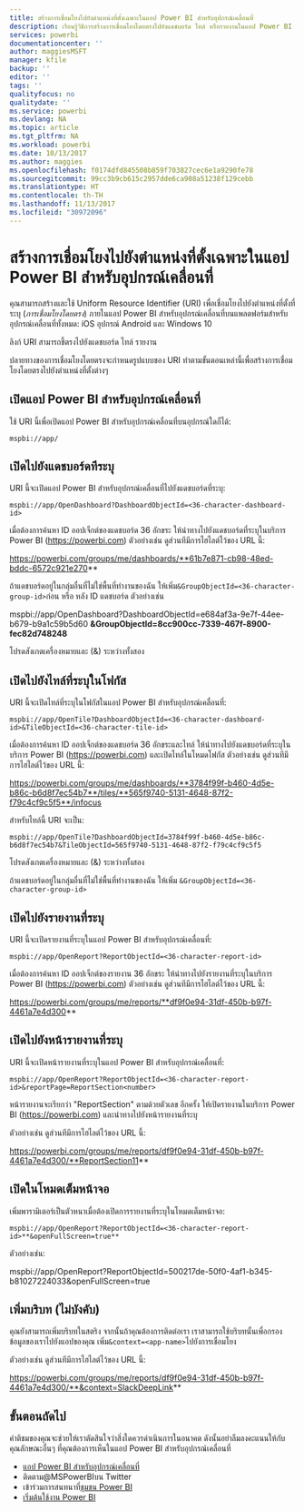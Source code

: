 ```yaml
---
title: สร้างการเชื่อมโยงไปยังตำแหน่งที่ตั้งเฉพาะในแอป Power BI สำหรับอุปกรณ์เคลื่อนที่
description: เรียนรู้วิธีการสร้างการเชื่อมโยงโดยตรงไปยังแดชบอร์ด ไทล์ หรือรายงานในแอป Power BI สำหรับอุปกรณ์เคลื่อนที่ที่ระบุด้วย Uniform Resource Identifier (URI)
services: powerbi
documentationcenter: ''
author: maggiesMSFT
manager: kfile
backup: ''
editor: ''
tags: ''
qualityfocus: no
qualitydate: ''
ms.service: powerbi
ms.devlang: NA
ms.topic: article
ms.tgt_pltfrm: NA
ms.workload: powerbi
ms.date: 10/13/2017
ms.author: maggies
ms.openlocfilehash: f0174dfd845508b859f703827cec6e1a9290fe78
ms.sourcegitcommit: 99cc3b9cb615c2957dde6ca908a51238f129cebb
ms.translationtype: HT
ms.contentlocale: th-TH
ms.lasthandoff: 11/13/2017
ms.locfileid: "30972096"
---
```

# <a name="create-a-link-to-a-specific-location-in-the-power-bi-mobile-apps"></a>สร้างการเชื่อมโยงไปยังตำแหน่งที่ตั้งเฉพาะในแอป Power BI สำหรับอุปกรณ์เคลื่อนที่
คุณสามารถสร้างและใช้ Uniform Resource Identifier (URI) เพื่อเชื่อมโยงไปยังตำแหน่งที่ตั้งที่ระบุ (*การเชื่อมโยงโดยตรง*) ภายในแอป Power BI สำหรับอุปกรณ์เคลื่อนที่บนแพลตฟอร์มสำหรับอุปกรณ์เคลื่อนที่ทั้งหมด: iOS อุปกรณ์ Android และ Windows 10

ลิงก์ URI สามารถชี้ตรงไปยังแดชบอร์ด ไทล์ รายงาน

ปลายทางของการเชื่อมโยงโดยตรงจะกำหนดรูปแบบของ URI ทำตามขั้นตอนเหล่านี้เพื่อสร้างการเชื่อมโยงโดยตรงไปยังตำแหน่งที่ตั้งต่างๆ 

## <a name="open-the-power-bi-mobile-app"></a>เปิดแอป Power BI สำหรับอุปกรณ์เคลื่อนที่
ใช้ URI นี้เพื่อเปิดแอป Power BI สำหรับอุปกรณ์เคลื่อนที่บนอุปกรณ์ใดก็ได้:

    mspbi://app/


## <a name="open-to-a-specific-dashboard"></a>เปิดไปยังแดชบอร์ดทีระบุ
URI นี้จะเปิดแอป Power BI สำหรับอุปกรณ์เคลื่อนที่ไปยังแดชบอร์ดที่ระบุ:

    mspbi://app/OpenDashboard?DashboardObjectId=<36-character-dashboard-id>

เมื่อต้องการค้นหา ID ออปเจ็กต์ของแดชบอร์ด 36 อักขระ ให้นำทางไปยังแดชบอร์ดที่ระบุในบริการ Power BI (https://powerbi.com) ตัวอย่างเช่น ดูส่วนทีมีการไฮไลต์ไว้ของ URL นี้:

https://powerbi.com/groups/me/dashboards/**61b7e871-cb98-48ed-bddc-6572c921e270**

ถ้าแดชบอร์ดอยู่ในกลุ่มอื่นที่ไม่ใช่พื้นที่ทำงานของฉัน ให้เพิ่ม`&GroupObjectId=<36-character-group-id>`ก่อน หรือ หลัง ID แดชบอร์ด ตัวอย่างเช่น 

mspbi://app/OpenDashboard?DashboardObjectId=e684af3a-9e7f-44ee-b679-b9a1c59b5d60 **&GroupObjectId=8cc900cc-7339-467f-8900-fec82d748248**

โปรดสังเกตเครื่องหมายและ (&) ระหว่างทั้งสอง

## <a name="open-to-a-specific-tile-in-focus"></a>เปิดไปยังไทล์ที่ระบุในโฟกัส
URI นี้จะเปิดไทล์ที่ระบุในโฟกัสในแอป Power BI สำหรับอุปกรณ์เคลื่อนที่:

    mspbi://app/OpenTile?DashboardObjectId=<36-character-dashboard-id>&TileObjectId=<36-character-tile-id>

เมื่อต้องการค้นหา ID ออปเจ็กต์ของแดชบอร์ด 36 อักขระและไทล์ ให้นำทางไปยังแดชบอร์ดที่ระบุในบริการ Power BI (https://powerbi.com) และเปิดไทล์ในโหมดโฟกัส ตัวอย่างเช่น ดูส่วนทีมีการไฮไลต์ไว้ของ URL นี้:

https://powerbi.com/groups/me/dashboards/**3784f99f-b460-4d5e-b86c-b6d8f7ec54b7**/tiles/**565f9740-5131-4648-87f2-f79c4cf9c5f5**/infocus

สำหรับไทล์นี้ URI จะเป็น:

    mspbi://app/OpenTile?DashboardObjectId=3784f99f-b460-4d5e-b86c-b6d8f7ec54b7&TileObjectId=565f9740-5131-4648-87f2-f79c4cf9c5f5

โปรดสังเกตเครื่องหมายและ (&) ระหว่างทั้งสอง

ถ้าแดชบอร์ดอยู่ในกลุ่มอื่นที่ไม่ใช่พื้นที่ทำงานของฉัน ให้เพิ่ม `&GroupObjectId=<36-character-group-id>`

## <a name="open-to-a-specific-report"></a>เปิดไปยังรายงานที่ระบุ
URI นี้จะเปิดรายงานที่ระบุในแอป Power BI สำหรับอุปกรณ์เคลื่อนที่:

    mspbi://app/OpenReport?ReportObjectId=<36-character-report-id>

เมื่อต้องการค้นหา ID ออปเจ็กต์ของรายงาน 36 อักขระ ให้นำทางไปยังรายงานที่ระบุในบริการ Power BI (https://powerbi.com) ตัวอย่างเช่น ดูส่วนทีมีการไฮไลต์ไว้ของ URL นี้:

https://powerbi.com/groups/me/reports/**df9f0e94-31df-450b-b97f-4461a7e4d300**

## <a name="open-to-a-specific-report-page"></a>เปิดไปยังหน้ารายงานที่ระบุ
URI นี้จะเปิดหน้ารายงานที่ระบุในแอป Power BI สำหรับอุปกรณ์เคลื่อนที่:

    mspbi://app/OpenReport?ReportObjectId=<36-character-report-id>&reportPage=ReportSection<number>

หน้ารายงานจะเรียกว่า "ReportSection" ตามด้วยตัวเลข อีกครั้ง ให้เปิดรายงานในบริการ Power BI (https://powerbi.com) และนำทางไปยังหน้ารายงานที่ระบุ 

ตัวอย่างเช่น ดูส่วนทีมีการไฮไลต์ไว้ของ URL นี้:

https://powerbi.com/groups/me/reports/df9f0e94-31df-450b-b97f-4461a7e4d300/**ReportSection11**

## <a name="open-in-full-screen-mode"></a>เปิดในโหมดเต็มหน้าจอ
เพิ่มพารามิเตอร์เป็นตัวหนาเมื่อต้องเปิดการรายงานที่ระบุในโหมดเต็มหน้าจอ:

    mspbi://app/OpenReport?ReportObjectId=<36-character-report-id>**&openFullScreen=true**

ตัวอย่างเช่น: 

mspbi://app/OpenReport?ReportObjectId=500217de-50f0-4af1-b345-b81027224033&openFullScreen=true

## <a name="add-context-optional"></a>เพิ่มบริบท (ไม่บังคับ)
คุณยังสามารถเพิ่มบริบทในสตริง จากนั้นถ้าคุณต้องการติดต่อเรา เราสามารถใช้บริบทนั้นเพื่อกรองข้อมูลของเราไปยังแอปของคุณ เพิ่ม`&context=<app-name>`ไปยังการเชื่อมโยง

ตัวอย่างเช่น ดูส่วนทีมีการไฮไลต์ไว้ของ URL นี้: 

https://powerbi.com/groups/me/reports/df9f0e94-31df-450b-b97f-4461a7e4d300/**&context=SlackDeepLink**

## <a name="next-steps"></a>ขั้นตอนถัดไป
คำติชมของคุณจะช่วยให้เราตัดสินใจว่าสิ่งใดควรดำเนินการในอนาคต ดังนั้นอย่าลืมลงคะแนนให้กับคุณลักษณะอื่นๆ ที่คุณต้องการเห็นในแอป Power BI สำหรับอุปกรณ์เคลื่อนที่ 

* [แอป Power BI สำหรับอุปกรณ์เคลื่อนที่](mobile-apps-for-mobile-devices.md)
* ติดตาม@MSPowerBIบน Twitter
* เข้าร่วมการสนทนาที่[ชุมชน Power BI](http://community.powerbi.com/)
* [เริ่มต้นใช้งาน Power BI](service-get-started.md)


